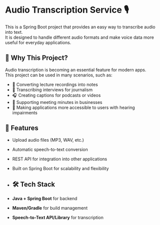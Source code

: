 # Audio Transcription Service 🎙️

This is a Spring Boot project that provides an easy way to transcribe audio into text.  
It is designed to handle different audio formats and make voice data more useful for everyday applications.

## 🌟 Why This Project?
Audio transcription is becoming an essential feature for modern apps.  
This project can be used in many scenarios, such as:
- 📓 Converting lecture recordings into notes  
- 📰 Transcribing interviews for journalism  
- 🎧 Creating captions for podcasts or videos  
- 🏢 Supporting meeting minutes in businesses  
- 📱 Making applications more accessible to users with hearing impairments  

## 🚀 Features
- Upload audio files (MP3, WAV, etc.)  
- Automatic speech-to-text conversion  
- REST API for integration into other applications  
- Built on Spring Boot for scalability and flexibility

- ## 🛠️ Tech Stack
- **Java + Spring Boot** for backend  
- **Maven/Gradle** for build management  
- **Speech-to-Text API/Library** for transcription 
